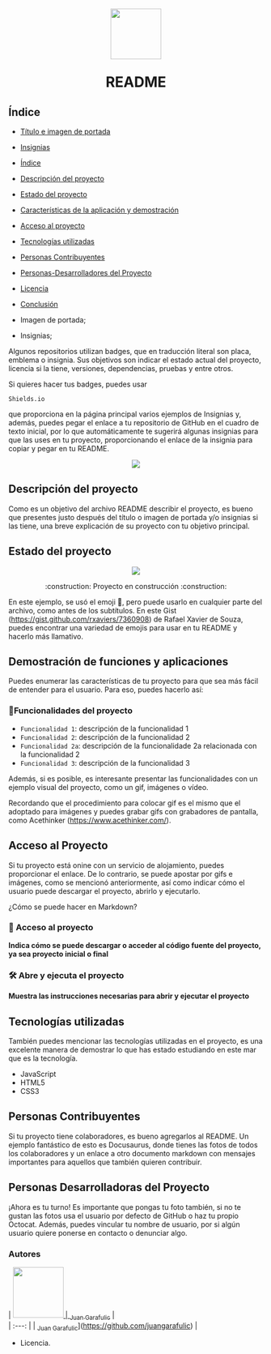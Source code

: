 <h1 align="center"> 
  <img src="https://github.com/juangarafulic/sistema-de-registro/assets/156981788/c37c4907-feb9-46d3-9014-0262a21f17bb" width=100>
  <p>README</p>
</h1>

## Índice

* [Título e imagen de portada](#Título-e-imagen-de-portada)

* [Insignias](#insignias)

* [Índice](#índice)

* [Descripción del proyecto](#descripción-del-proyecto)

* [Estado del proyecto](#Estado-del-proyecto)

* [Características de la aplicación y demostración](#Características-de-la-aplicación-y-demostración)

* [Acceso al proyecto](#acceso-proyecto)

* [Tecnologías utilizadas](#tecnologías-utilizadas)

* [Personas Contribuyentes](#personas-contribuyentes)

* [Personas-Desarrolladores del Proyecto](#personas-desarrolladores)

* [Licencia](#licencia)

* [Conclusión](#conclusión)

- Imagen de portada;


- Insignias;
<p>Algunos repositorios utilizan badges, que en traducción literal son placa, emblema o insignia. Sus objetivos son indicar el estado actual del proyecto, licencia si la tiene, versiones, dependencias, pruebas y entre otros.</p>
<p>Si quieres hacer tus badges, puedes usar</p>

`Shields.io`

<p>que proporciona en la página principal varios ejemplos de Insignias y, además, puedes pegar el enlace a tu repositorio de GitHub en el cuadro de texto inicial, por lo que automáticamente te sugerirá algunas insignias para que las uses en tu proyecto, proporcionando el enlace de la insignia para copiar y pegar en tu README.</p>

 <p align="center">
   <img src="https://img.shields.io/github/stars/juangarafulic?style=social">
   </p>
   
## Descripción del proyecto

<p>Como es un objetivo del archivo README describir el proyecto, es bueno que presentes justo después del título o imagen de portada y/o insignias si las tiene, una breve explicación de su proyecto con tu objetivo principal.</p>

## Estado del proyecto

 <p align="center">
   <img src="https://img.shields.io/badge/STATUS-EN%20DESAROLLO-green">
 </p>

<p align="center">
:construction: Proyecto en construcción :construction:
</p>

En este ejemplo, se usó el emoji :construction:, pero puede usarlo en cualquier parte del archivo, como antes de los subtítulos. En este Gist (https://gist.github.com/rxaviers/7360908) de Rafael Xavier de Souza, puedes encontrar una variedad de emojis para usar en tu README y hacerlo más llamativo.

## Demostración de funciones y aplicaciones

Puedes enumerar las características de tu proyecto para que sea más fácil de entender para el usuario. Para eso, puedes hacerlo así:

### :hammer:Funcionalidades del proyecto

- `Funcionalidad 1`: descripción de la funcionalidad 1
- `Funcionalidad 2`: descripción de la funcionalidad 2
- `Funcionalidad 2a`: descripción de la funcionalidade 2a relacionada con la funcionalidad 2
- `Funcionalidad 3`: descripción de la funcionalidad 3

Además, si es posible, es interesante presentar las funcionalidades con un ejemplo visual del proyecto, como un gif, imágenes o vídeo.

Recordando que el procedimiento para colocar gif es el mismo que el adoptado para imágenes y puedes grabar gifs con grabadores de pantalla, como Acethinker (https://www.acethinker.com/).

## Acceso al Proyecto

Si tu proyecto está onine con un servicio de alojamiento, puedes proporcionar el enlace. De lo contrario, se puede apostar por gifs e imágenes, como se mencionó anteriormente, así como indicar cómo el usuario puede descargar el proyecto, abrirlo y ejecutarlo.

¿Cómo se puede hacer en Markdown?

### 📁 Acceso al proyecto

**Indica cómo se puede descargar o acceder al código fuente del proyecto, ya sea proyecto inicial o final**

### 🛠️ Abre y ejecuta el proyecto

**Muestra las instrucciones necesarias para abrir y ejecutar el proyecto**

## Tecnologías utilizadas

También puedes mencionar las tecnologías utilizadas en el proyecto, es una excelente manera de demostrar lo que has estado estudiando en este mar que es la tecnología.

- JavaScript
- HTML5
- CSS3

## Personas Contribuyentes

Si tu proyecto tiene colaboradores, es bueno agregarlos al README. Un ejemplo fantástico de esto es Docusaurus, donde tienes las fotos de todos los colaboradores y un enlace a otro documento markdown con mensajes importantes para aquellos que también quieren contribuir.

## Personas Desarrolladoras del Proyecto

¡Ahora es tu turno! Es importante que pongas tu foto también, si no te gustan las fotos usa el usuario por defecto de GitHub o haz tu propio Octocat. Además, puedes vincular tu nombre de usuario, por si algún usuario quiere ponerse en contacto o denunciar algo.

### Autores

| [<img src="https://github.com/juangarafulic/sistema-de-registro/assets/156981788/499c1b06-f744-417d-976a-8b7e685da6e8" width=100> | <es><sub>Juan Garafulic</sub>](https://github.com/juangarafulic) |  
| :---: |
| <es><sub>Juan Garafulic</sub>](https://github.com/juangarafulic) |  

- Licencia.
